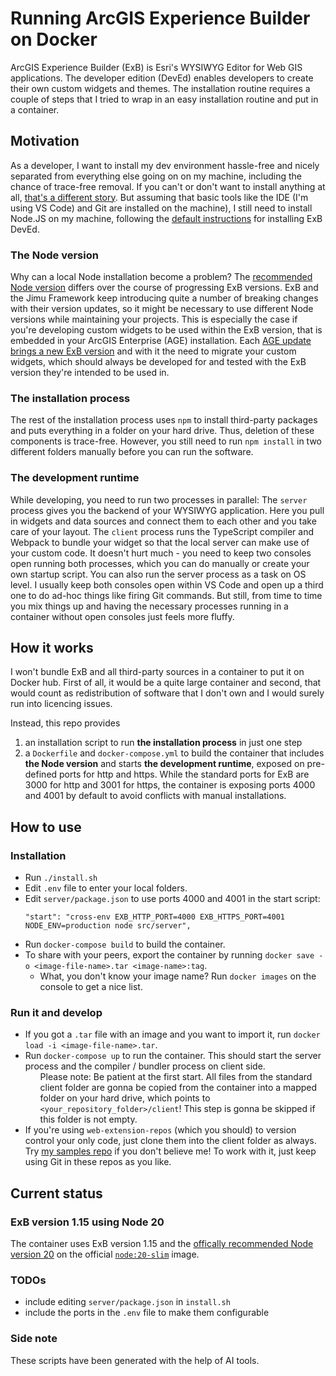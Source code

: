 <style>
  table th {
    background-color: #555;
  }
  table td:first-child {
    background-color: #555;
    font-weight:bold;
  }
</style>

# Running ArcGIS Experience Builder on Docker

ArcGIS Experience Builder (ExB) is Esri's WYSIWYG Editor for Web GIS applications. The developer edition (DevEd) enables developers to create their own custom widgets and themes. The installation routine requires a couple of steps that I tried to wrap in an easy installation routine and put in a container.

## Motivation

As a developer, I want to install my dev environment hassle-free and nicely separated from everything else going on on my machine, including the chance of trace-free removal. If you can't or don't want to install anything at all, [that's a different story](https://code.visualstudio.com/docs/devcontainers/containers). But assuming that basic tools like the IDE (I'm using VS Code) and Git are installed on the machine), I still need to install Node.JS on my machine, following the [default instructions](https://developers.arcgis.com/experience-builder/guide/install-guide/) for installing ExB DevEd.

### The Node version
Why can a local Node installation become a problem? The [recommended Node version](https://developers.arcgis.com/experience-builder/guide/release-versions/) differs over the course of progressing ExB versions. ExB and the Jimu Framework keep introducing quite a number of breaking changes with their version updates, so it might be necessary to use different Node versions while maintaining your projects. This is especially the case if you're developing custom widgets to be used within the ExB version, that is embedded in your ArcGIS Enterprise (AGE) installation. Each [AGE update brings a new ExB version](https://developers.arcgis.com/experience-builder/guide/release-versions/) and with it the need to migrate your custom widgets, which should always be developed for and tested with the ExB version they're intended to be used in.

### The installation process
The rest of the installation process uses ``npm`` to install third-party packages and puts everything in a folder on your hard drive. Thus, deletion of these components is trace-free. However, you still need to run ``npm install`` in two different folders manually before you can run the software.

### The development runtime
While developing, you need to run two processes in parallel: The ``server`` process gives you the backend of your WYSIWYG application. Here you pull in widgets and data sources and connect them to each other and you take care of your layout. The ``client`` process runs the TypeScript compiler and Webpack to bundle your widget so that the local server can make use of your custom code. It doesn't hurt much - you need to keep two consoles open running both processes, which you can do manually or create your own startup script. You can also run the server process as a task on OS level. I usually keep both consoles open within VS Code and open up a third one to do ad-hoc things like firing Git commands. But still, from time to time you mix things up and having the necessary processes running in a container without open consoles just feels more fluffy.


## How it works

I won't bundle ExB and all third-party sources in a container to put it on Docker hub. First of all, it would be a quite large container and second, that would count as redistribution of software that I don't own and I would surely run into licencing issues.

Instead, this repo provides
1. an installation script to run <b>the installation process</b> in just one step
2. a ``Dockerfile`` and ``docker-compose.yml`` to build the container that includes <b>the Node version</b> and starts <b>the development runtime</b>, exposed on pre-defined ports for http and https. While the standard ports for ExB are 3000 for http and 3001 for https, the container is exposing ports 4000 and 4001 by default to avoid conflicts with manual installations.

## How to use

### Installation

* Run ``./install.sh``
* Edit ``.env`` file to enter your local folders.
* Edit ``server/package.json`` to use ports 4000 and 4001 in the start script:
  ```
  "start": "cross-env EXB_HTTP_PORT=4000 EXB_HTTPS_PORT=4001 NODE_ENV=production node src/server",
  ```
* Run ``docker-compose build`` to build the container.
* To share with your peers, export the container by running ``docker save -o <image-file-name>.tar <image-name>:tag``.
  * What, you don't know your image name? Run ``docker images`` on the console to get a nice list.

### Run it and develop
* If you got a ``.tar`` file with an image and you want to import it, run ``docker load -i <image-file-name>.tar``.
* Run ``docker-compose up`` to run the container. This should start the server process and the compiler / bundler process on client side. <ul>Please note: Be patient at the first start. All files from the standard client folder are gonna be copied from the container into a mapped folder on your hard drive, which points to ``<your_repository_folder>/client``! This step is gonna be skipped if this folder is not empty.</ul>
* If you're using ``web-extension-repos`` (which you should) to version control your only code, just clone them into the client folder as always. Try [my samples repo](https://github.com/esride-nik/ExB-workshop) if you don't believe me! To work with it, just keep using Git in these repos as you like.


## Current status

### ExB version 1.15 using Node 20

The container uses ExB version 1.15 and the [offically recommended Node version 20](https://developers.arcgis.com/experience-builder/guide/release-versions/) on the official [``node:20-slim``](https://hub.docker.com/_/node) image.

### TODOs

* include editing ``server/package.json`` in ``install.sh``
* include the ports in the ``.env`` file to make them configurable

### Side note

These scripts have been generated with the help of AI tools.